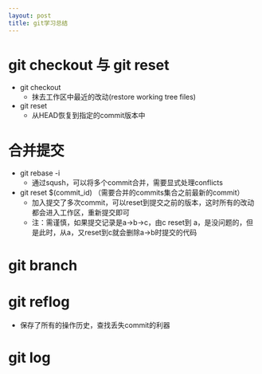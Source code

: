 ```yaml
---
layout: post
title: git学习总结
---
```


# git checkout 与 git reset
+ git checkout
    - 抹去工作区中最近的改动(restore working tree files)
+ git reset
    - 从HEAD恢复到指定的commit版本中

# 合并提交
+ git rebase -i
    - 通过sqush，可以将多个commit合并，需要显式处理conflicts
+ git reset $(commit_id) （需要合并的commits集合之前最新的commit）
    - 加入提交了多次commit，可以reset到提交之前的版本，这时所有的改动都会进入工作区，重新提交即可
    - 注：需谨慎，如果提交记录是a->b->c，由c reset到 a，是没问题的，但是此时，从a，又reset到c就会删除a->b时提交的代码

# git branch

# git reflog
+ 保存了所有的操作历史，查找丢失commit的利器

# git log